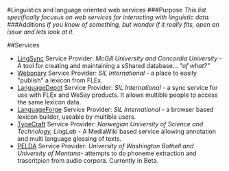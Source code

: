 #Linguistics and language oriented web services
###Purpose
_This list specifically focusus on web services for interacting with linguistic data._
###Additions
_If you know of something, but wonder if it really fits, open an issue and lets look at it._

##Services
* [LingSync](https://www.lingsync.org/) Service Provider: _McGill University and Concordia University_ - A tool for creating and maintaining a sShared database... _"of what?"_
* [Webonary](http://www.webonary.org/) Service Provider: _SIL International_ - a place to easily "publish" a lexicon from FLEx.
* [LanguageDepot](http://public.languagedepot.org/) Service Provider: _SIL International_ - a sync service for use with FLEx and WeSay products. It allows multible people to access the same lexicon data.
* [LanguageForge](https://languageforge.org/) Service Provider: _SIL International_ - a browser based lexicon builder, useable by multible users.
* [TypeCraft](http://typecraft.org/tc2wiki/Main_Page) Service Provider: _Norwegian University of Science and Technology, LingLab_ - A MediaWiki based service allowing annotation and multi language glossing of texts.
* [PELDA]() Service Provider: _University of Washington Bothell and University of Montana_- attempts to do phoneme extraction and trascritpion from audio corpora. Currently in Beta.
